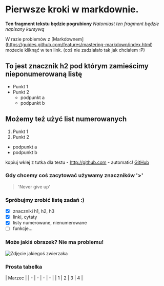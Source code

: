 # Pierwsze kroki w markdownie. 
**Ten fragment tekstu będzie pogrubiony**
*Natomiast ten fragment będzie napisany kursywą*

W razie problemów z [Markdownem] (https://guides.github.com/features/mastering-markdown/index.html) możecie kliknąć w ten link. (coś nie zadziałało tak jak chciałem :P)

## To jest znacznik h2 pod którym zamieścimy nieponumerowaną listę
* Punkt 1
* Punkt 2
  * podpunkt a
  * podpunkt b

## Możemy też użyć list numerowanych
1. Punkt 1
2. Punkt 2
  * podpunkt a
  * podpunkt b

kopiuj wklej z tutka dla testu -
http://github.com - automatic!
[GitHub](http://github.com) 


### Gdy chcemy coś zacytować używamy znaczników '>'
> 'Never give up'

### Spróbujmy zrobić listę zadań :)
- [x] znaczniki h1, h2, h3
- [x] linki, cytaty
- [x] listy numerowane, nienumerowane
- [ ] funkcje...

### Może jakiś obrazek? Nie ma problemu!
![Zdjęcie jakiegoś zwierzaka](http://static.mailchimp.com/web/brand-assets/Freddie_OG.png)

### Prosta tabelka 
| Marzec |
| - | - | - | - |
| 1 | 2 | 3 | 4 |






